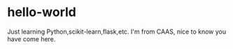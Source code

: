 # hello-world
Just learning Python,scikit-learn,flask,etc.
I'm from CAAS, nice to know you have come here.
